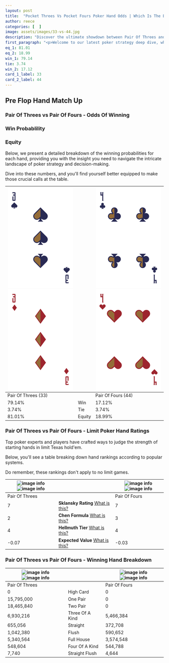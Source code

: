 ```yaml
---
layout: post
title:  "Pocket Threes Vs Pocket Fours Poker Hand Odds | Which Is The Better Hand In Poker? A Complete Guide"
author: reece
categories: [  ]
image: assets/images/33-vs-44.jpg
description: "Discover the ultimate showdown between Pair Of Threes and Pair Of Fours in poker! Uncover the odds, strategies, and scenarios where one hand triumphs over the other. Get ready to up your poker game with this thrilling analysis."
first_paragraph: "<p>Welcome to our latest poker strategy deep dive, where we're pitting two distinct hands against each other in a high-stakes showdown: Pair Of Threes vs Pair Of Fours.</p><p>In the dynamic world of poker, every decision counts, and knowing which hand holds the upper hand is key to your success at the table.</p><p>In this article, we'll dissect these two hands, explore the scenarios where one dominates the other, and equip you with the knowledge to make strategic choices that can tip the odds in your favor.</p><p>Get ready to unravel the intriguing dynamics of these poker hands and elevate your game to new heights.</p>"
eq_1: 81.01
eq_2: 18.99
win_1: 79.14
tie: 3.74
win_2: 17.12
card_1_label: 33
card_2_label: 44
---
```




[comment]: # (sp0)

## Pre Flop Hand Match Up

<div class="table hand-ratings" markdown="1"> 



### Pair Of Threes vs Pair Of Fours - Odds Of Winning


  
<div class="row graphs"> 
<div class="col-lg-6">
    <h3>Win Probablility</h3>
    <canvas id="WinChart"></canvas>
</div>
<div class="col-lg-6">
    <h3>Equity</h3>
    <canvas id="EquityChart"></canvas>
</div>
</div>

  Below, we present a detailed breakdown of the winning probabilities for each hand, providing you with the insight you need to navigate the intricate landscape of poker strategy and decision-making. 

Dive into these numbers, and you'll find yourself better equipped to make those crucial calls at the table.


    
| ![image info](assets/images/hand1/3.png) ![image info](assets/images/hand1/3o.png) |  | ![image info](assets/images/hand2/4.png) ![image info](assets/images/hand2/4o.png) |
| -------- | -------- | -------- |
| Pair Of Threes (33) |  | Pair Of Fours (44) |
| 79.14% | Win | 17.12% |
| 3.74% | Tie | 3.74% |
| 81.01% | Equity | 18.99% |




[comment]: # (sp1)



### Pair Of Threes vs Pair Of Fours - Limit Poker Hand Ratings

Top poker experts and players have crafted ways to judge the strength of starting hands in limit Texas hold'em. 

Below, you'll see a table breaking down hand rankings according to popular systems. 

Do remember, these rankings don't apply to no limit games.


    
| ![image info](https://www.riverpairs.com/assets/images/hand1/3.png) ![image info](https://www.riverpairs.com/assets/images/hand1/3o.png) |  | ![image info](https://www.riverpairs.com/assets/images/hand2/4.png) ![image info](https://www.riverpairs.com/assets/images/hand2/4o.png) |
| -------- | -------- | -------- |
| Pair Of Threes |  | Pair Of Fours |
| 7 | **Sklansky Rating** [What is this?](/sklansky-rating-explained) | 7 |
| 2 | **Chen Formula** [What is this?](/chen-formula-explained) | 3 |
| 4 | **Hellmuth Tier** [What is this?](/Hellmuth-tier-explained) | 4 |
| -0.07 | **Expected Value** [What is this?](/expected-value-explained) | -0.03 |




[comment]: # (sp2)



### Pair Of Threes vs Pair Of Fours - Winning Hand Breakdown


    
| ![image info](https://www.riverpairs.com/assets/images/hand1/3.png) ![image info](https://www.riverpairs.com/assets/images/hand1/3o.png) |  | ![image info](https://www.riverpairs.com/assets/images/hand2/4.png) ![image info](https://www.riverpairs.com/assets/images/hand2/4o.png) |
| -------- | -------- | -------- |
| Pair Of Threes |  | Pair Of Fours |
| 0 | High Card | 0 |
| 15,795,000 | One Pair | 0 |
| 18,465,840 | Two Pair | 0 |
| 6,930,216 | Three Of A Kind | 5,466,384 |
| 655,056 | Straight | 372,708 |
| 1,042,380 | Flush | 590,652 |
| 5,340,564 | Full House | 3,574,548 |
| 548,604 | Four Of A Kind | 544,788 |
| 7,740 | Straight Flush | 4,644 |




[comment]: # (sp3)



</div>

[comment]: # (sp4)



[comment]: # (sp5)

